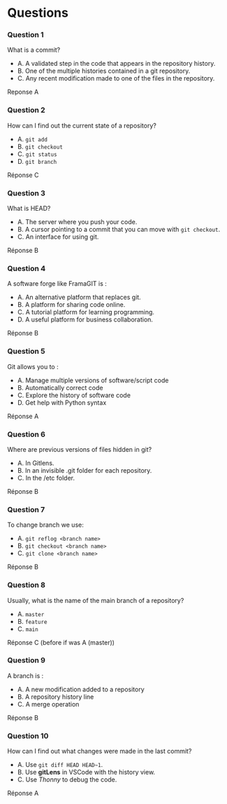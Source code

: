 # Questions

### Question 1

What is a commit?

- A. A validated step in the code that appears in the repository history.
- B. One of the multiple histories contained in a git repository.
- C. Any recent modification made to one of the files in the repository.

Reponse A

### Question 2

How can I find out the current state of a repository?

- A. `git add`
- B. `git checkout`
- C. `git status`
- D. `git branch`

Réponse C

### Question 3

What is HEAD?

- A. The server where you push your code.
- B. A cursor pointing to a commit that you can move with `git checkout`.
- C. An interface for using git.

Réponse B

### Question 4

A software forge like FramaGIT is :

- A. An alternative platform that replaces git.
- B. A platform for sharing code online.
- C. A tutorial platform for learning programming.
- D. A useful platform for business collaboration.

Réponse B

### Question 5

Git allows you to :

- A. Manage multiple versions of software/script code
- B. Automatically correct code
- C. Explore the history of software code
- D. Get help with Python syntax

Réponse A

### Question 6

Where are previous versions of files hidden in git?

- A. In Gitlens.
- B. In an invisible .git folder for each repository.
- C. In the /etc folder.

Réponse B

### Question 7

To change branch we use:

- A. `git reflog <branch name>`
- B. `git checkout <branch name>`
- C. `git clone <branch name>`

Réponse B

### Question 8

Usually, what is the name of the main branch of a repository?

- A. `master`
- B. `feature`
- C. `main`

Réponse C (before if was A (master))

### Question 9

A branch is :

- A. A new modification added to a repository
- B. A repository history line
- C. A merge operation

Réponse B

### Question 10

How can I find out what changes were made in the last commit?

- A. Use `git diff HEAD HEAD~1`.
- B. Use **gitLens** in VSCode with the history view.
- C. Use _Thonny_ to debug the code.

Réponse A
